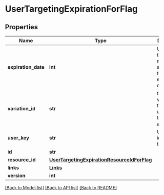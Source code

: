 # UserTargetingExpirationForFlag

## Properties
Name | Type | Description | Notes
------------ | ------------- | ------------- | -------------
**expiration_date** | **int** | Unix epoch time in milliseconds specifying the expiration date | [optional] 
**variation_id** | **str** | the ID of the variation that the user is targeted on a flag | [optional] 
**user_key** | **str** | Unique identifier for the user | [optional] 
**id** | **str** |  | [optional] 
**resource_id** | [**UserTargetingExpirationResourceIdForFlag**](UserTargetingExpirationResourceIdForFlag.md) |  | [optional] 
**links** | [**Links**](Links.md) |  | [optional] 
**version** | **int** |  | [optional] 

[[Back to Model list]](../README.md#documentation-for-models) [[Back to API list]](../README.md#documentation-for-api-endpoints) [[Back to README]](../README.md)


